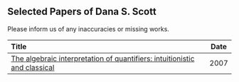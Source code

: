 ## Selected Papers of Dana S. Scott

Please inform us of any inaccuracies or missing works.

| Title | Date |
|:------|:----:|
|[The algebraic interpretation of quantifiers: intuitionistic and classical](https://github.com/CMU-HoTT/scott/blob/main/pdfs/2007-the-algebraic-interpretation-of-quantifiers.pdf)| 2007 |
